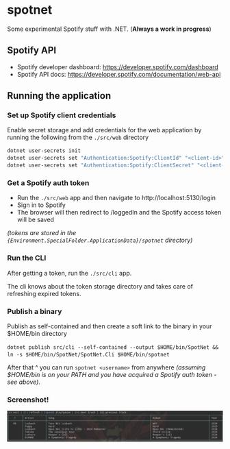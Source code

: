 # spotnet

Some experimental Spotify stuff with .NET. (**Always a work in progress**)

## Spotify API

* Spotify developer dashboard: https://developer.spotify.com/dashboard
* Spotify API docs: https://developer.spotify.com/documentation/web-api

## Running the application

### Set up Spotify client credentials

Enable secret storage and add credentials for the web application by running the following from the `./src/web` directory

```bash
dotnet user-secrets init
dotnet user-secrets set "Authentication:Spotify:ClientId" "<client-id>"
dotnet user-secrets set "Authentication:Spotify:ClientSecret" "<client-secret>"
```

### Get a Spotify auth token

* Run the ``./src/web`` app and then navigate to http://localhost:5130/login
* Sign in to Spotify
* The browser will then redirect to /loggedIn and the Spotify access token will be saved

*(tokens are stored in the `{Environment.SpecialFolder.ApplicationData}/spotnet` directory)*

### Run the CLI

After getting a token, run the `./src/cli` app. 

The cli knows about the token storage directory and takes care of refreshing expired tokens.

### Publish a binary

Publish as self-contained and then create a soft link to the binary in your $HOME/bin directory

`dotnet publish src/cli --self-contained --output $HOME/bin/SpotNet && ln -s $HOME/bin/SpotNet/SpotNet.Cli $HOME/bin/spotnet`

After that ^ you can run `spotnet <username>` from anywhere *(assuming $HOME/bin is on your PATH and you have acquired a Spotify auth token - see above)*.

### Screenshot!

![Screenshot](spotnet.png)